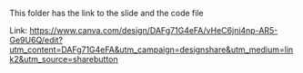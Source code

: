 This folder has the link to the slide and the code file

Link: https://www.canva.com/design/DAFg71G4eFA/vHeC6jni4np-AR5-Ge9U6Q/edit?utm_content=DAFg71G4eFA&utm_campaign=designshare&utm_medium=link2&utm_source=sharebutton
